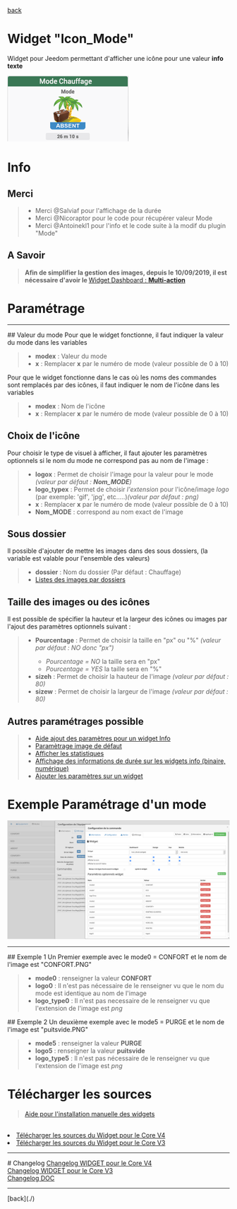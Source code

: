 [back](./)
# Widget "Icon_Mode"

Widget pour Jeedom permettant d'afficher une icône pour une valeur <b>info texte</b>
<p><img src="../img/exemple/d/icone_mode.png" alt="Resultat" /></p>

# Info
## Merci
<blockquote>
    <ul>
        <li>Merci @Salviaf pour l'affichage de la durée</li>
        <li>Merci @Nicoraptor pour le code pour récupérer valeur Mode</li>
        <li>Merci @Antoinekl1 pour l'info et le code suite à la modif du plugin "Mode"</li>
    </ul>
</blockquote>

## A Savoir
<blockquote>
<b>Afin de simplifier la gestion des images, depuis le 10/09/2019, il est nécessaire d'avoir le </b><a href="WIDGET_d_Multi_action_Defaut">Widget Dashboard : <b>Multi-action</b></a>
</blockquote>

# Paramétrage
<hr />
## Valeur du mode
Pour que le widget fonctionne, il faut indiquer la valeur du mode dans les variables
<blockquote>
    <ul>
        <li><b>modex</b> : Valeur du mode</li>
        <li><b>x</b> : Remplacer <b>x</b> par le numéro de mode (valeur possible de 0 à 10)</li>
    </ul>
</blockquote>
Pour que le widget fonctionne dans le cas où les noms des commandes sont remplacés par des icônes, il faut indiquer le nom de l'icône dans les variables
<blockquote>
    <ul>
        <li><b>modex</b> : Nom de l'icône</li>
        <li><b>x</b> : Remplacer <b>x</b> par le numéro de mode (valeur possible de 0 à 10)</li>
    </ul>
</blockquote>

## Choix de l'icône
Pour choisir le type de visuel à afficher, il faut ajouter les paramètres optionnels si le nom du mode ne correspond pas au nom de l'image :
<blockquote>
    <ul>
        <li><b>logox</b> : Permet de choisir l'image pour la valeur pour le mode <i>(valeur par défaut : <b>Nom_MODE</b>)</i></li>
        <li><b>logo_typex</b> : Permet de choisir <i>l'extension</i> pour l'icône/image <i>logo</i> (par exemple: 'gif', 'jpg', etc.....)<i>(valeur par défaut : png)</i></li>
        <li><b>x</b> : Remplacer <b>x</b> par le numéro de mode (valeur possible de 0 à 10)</li>
        <li><b>Nom_MODE</b> : correspond au nom exact de l'image</li>
    </ul>
</blockquote>


## Sous dossier
Il possible d'ajouter de mettre les images dans des sous dossiers, (la variable est valable pour l'ensemble des valeurs)
<blockquote>
    <ul>
        <li><b>dossier</b> : Nom du dossier (Par défaut : Chauffage)</li>
        <li><a href="./List_img.html">Listes des images par dossiers</a></li>
    </ul>
</blockquote>

## Taille des images ou des icônes
Il est possible de spécifier la hauteur et la largeur des icônes ou images par l'ajout des paramètres optionnels suivant :
<blockquote>
    <ul>
        <li><b>Pourcentage</b> : Permet de choisir la taille en "px" ou "%" <i>(valeur par défaut : NO donc "px")</i></li>
        <ul>
            <li><i>Pourcentage = NO</i> la taille sera en "px"</li>
            <li><i>Pourcentage = YES</i> la taille sera en "%"</li>
        </ul>
        <li><b>sizeh</b> : Permet de choisir la hauteur de l'image <i>(valeur par défaut : 80)</i></li>
        <li><b>sizew</b> : Permet de choisir la largeur de l'image <i>(valeur par défaut : 80)</i></li>
    </ul>
</blockquote>

## Autres paramétrages possible
<blockquote>
        <ul>
            <li><a href="HELP_config_info.html">Aide ajout des paramètres pour un widget Info</a></li>
            <li><a href="HELP_Error.html">Paramètrage image de défaut</a></li>
            <li><a href="HELP_STATS.html">Afficher les statistiques</a></li>
            <li><a href="HELP_STATS_TEMPS.html">Affichage des informations de durée sur les widgets info (binaire, numérique)</a></li>
            <li><a href="HELP_para.html">Ajouter les paramètres sur un widget</a></li>
        </ul>
</blockquote>

# Exemple Paramétrage d'un mode
<p><img src="./../img/JEEDOM_Icon_Mode_Para mode.png" alt="exemple Para" /></p>
<hr />
## Exemple 1
Un Premier exemple avec le mode0 = CONFORT et le nom de l'image est "CONFORT.PNG"
<blockquote>
        <ul>
            <li><b>mode0</b> : renseigner la valeur <b>CONFORT</b></li>
            <li><b>logo0</b> : Il n'est pas nécessaire de le renseigner vu que le nom du mode est identique au nom de l'image</li>
            <li><b>logo_type0</b> : Il n'est pas necessaire de le renseigner vu que l'extension de l'image est <i>png</i></li>
        </ul>
</blockquote>
## Exemple 2
Un deuxième exemple avec le mode5 = PURGE et le nom de l'image est "puitsvide.PNG"
<blockquote>
        <ul>
            <li><b>mode5</b> : renseigner la valeur <b>PURGE</b></li>
            <li><b>logo5</b> : renseigner la valeur <b>puitsvide</b></li>
            <li><b>logo_type5</b> : Il n'est pas nécessaire de le renseigner vu que l'extension de l'image est <i>png</i></li>
        </ul>
</blockquote>

# Télécharger les sources
><a href="HELP_Install_Manu.html">Aide pour l'installation manuelle des widgets</a>
<br/>

<li><a href="https://github.com/JEALG/JEEDOM-Icon_Mode/tree/masterv4">Télécharger les sources du Widget pour le Core V4</a></li>
<li><a href="https://github.com/JEALG/JEEDOM-Icon_Mode/tree/master">Télécharger les sources du Widget pour le Core V3</a></li>

<hr />
# Changelog
<a href="https://github.com/JEALG/JEEDOM-Icon_Mode/commits/masterv4">Changelog WIDGET pour le Core V4</a><br/>
<a href="https://github.com/JEALG/JEEDOM-Icon_Mode/commits/master">Changelog WIDGET pour le Core V3</a><br/>
<a href="https://github.com/JEALG/JEEDOM-Widget_JAG-doc/commits/master">Changelog DOC</a>

<hr />
[back](./)